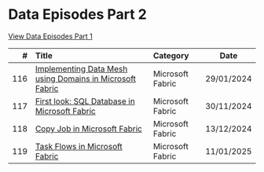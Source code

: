 # Data Episodes Part 2

[View Data Episodes Part 1](https://github.com/antonchgr/episodes)

| # | Title | Category | Date |
| ---: | :--- | :--- | :---: |
| 116 | [Implementing Data Mesh using Domains in Microsoft Fabric](https://github.com/antonchgr/dataepisodes2024/tree/main/E116) | Microsoft Fabric | 29/01/2024 |
| 117 | [First look: SQL Database in Microsoft Fabric](https://github.com/antonchgr/dataepisodes2024/tree/main/E117) | Microsoft Fabric | 30/11/2024 |
| 118 | [Copy Job in Microsoft Fabric](https://github.com/antonchgr/dataepisodes2024/tree/main/E118) | Microsoft Fabric | 13/12/2024 |
| 119 | [Task Flows in Microsoft Fabric](https://github.com/antonchgr/dataepisodes2024/tree/main/E119) | Microsoft Fabric | 11/01/2025 |

<!-- [View Data Episodes Part 3](https://github.com/antonchgr/episodes) -->
